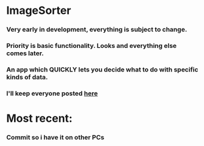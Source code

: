 # ImageSorter
### Very early in development, everything is subject to change.
### Priority is basic functionality. Looks and everything else comes later.
### An app which QUICKLY lets you decide what to do with specific kinds of data.
### I'll keep everyone posted [here][RedditSource]

# Most recent:
### Commit so i have it on other PCs

[RedditSource]: https://www.reddit.com/r/androidapps/comments/t22vb1/app_for_quickly_sorting_over_10000_photos_videos/?sort=confidence
